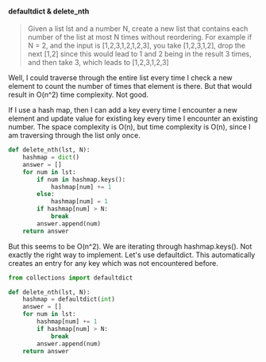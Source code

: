 #### defaultdict & delete_nth
>Given a list lst and a number N, create a new list
>that contains each number of the list at most N times without reordering.
>For example if N = 2, and the input is [1,2,3,1,2,1,2,3], you take [1,2,3,1,2],
>drop the next [1,2] since this would lead to 1 and 2 being in the result 3 times, and then take 3,
>which leads to [1,2,3,1,2,3]

Well, I could traverse through the entire list every time I check a new element to count the number of
times that element is there. But that would result in O(n^2) time complexity. Not good.

If I use a hash map, then I can add a key every time I encounter a new element and update value for
existing key every time I encounter an existing number. The space complexity is O(n), but time complexity
is O(n), since I am traversing through the list only once.

```python
def delete_nth(lst, N):
    hashmap = dict()
    answer = []
    for num in lst:
        if num in hashmap.keys():
            hashmap[num] += 1
        else:
            hashmap[num] = 1
        if hashmap[num] > N:
            break
        answer.append(num)
    return answer
```

But this seems to be O(n^2). We are iterating through hashmap.keys(). Not exactly the right way to
implement. Let's use defaultdict. This automatically creates an entry for any key which was not
encountered before.

```python
from collections import defaultdict

def delete_nth(lst, N):
    hashmap = defaultdict(int)
    answer = []
    for num in lst:
        hashmap[num] += 1
        if hashmap[num] > N:
            break
        answer.append(num)
    return answer
```
